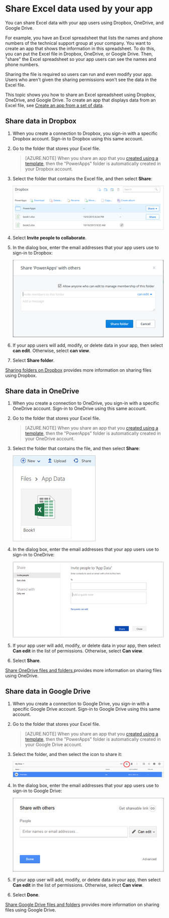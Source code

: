 <properties
    pageTitle="Share Excel files used by an app | Microsoft PowerApps"
    description="Share Excel files in Dropbox, OneDrive, and Google Drive. Users can edit and can view files and folders."
    services=""
    suite="powerapps"
    documentationCenter="na"
    authors="jamesol-msft"
    manager="erikre"
    editor=""
    tags=""
 />
<tags
    ms.service="powerapps"
    ms.devlang="na"
    ms.topic="article"
    ms.tgt_pltfrm="na"
    ms.workload="na"
    ms.date="04/18/2016"
    ms.author="mandia"/>

# Share Excel data used by your app #

You can share Excel data with your app users using Dropbox, OneDrive, and Google Drive.

For example, you have an Excel spreadsheet that lists the names and phone numbers of the technical support group at your company. You want to create an app that shows the information in this spreadsheet. To do this, you can put the Excel file in Dropbox, OneDrive, or Google Drive. Then, "share" the Excel spreadsheet so your app users can see the names and phone numbers.

Sharing the file is required so users can run and even modify your app. Users who aren't given the sharing permissions won't see the data in the Excel file.

This topic shows you how to share an Excel spreadsheet using Dropbox, OneDrive, and Google Drive. To create an app that displays data from an Excel file, see [Create an app from a set of data](get-started-create-from-data.md).

## Share data in Dropbox ##

1. When you create a connection to Dropbox, you sign-in with a specific Dropbox account. Sign-in to Dropbox using this same account.

1. Go to the folder that stores your Excel file.

	> [AZURE.NOTE] When you share an app that you [created using a template](get-started-test-drive.md), then the "PowerApps" folder is automatically created in your Dropbox account.

1. Select the folder that contains the Excel file, and then select **Share**:  

	![Share command](./media/share-app-data/Dropbox-folder.png)

1. Select **Invite people to collaborate**.

1. In the dialog box, enter the email addresses that your app users use to sign-in to Dropbox:  

	![Specify a user](./media/share-app-data/Dropbox-folder-share.png)

1. If your app users will add, modify, or delete data in your app, then select **can edit**. Otherwise, select **can view**.

1. Select **Share folder**.

[Sharing folders on Dropbox](https://www.dropbox.com/en/help/19) provides more information on sharing files using Dropbox.


## Share data in OneDrive ##

1. When you create a connection to OneDrive, you sign-in with a specific OneDrive account. Sign-in to OneDrive using this same account.

1. Go to the folder that stores your Excel file.

	> [AZURE.NOTE] When you share an app that you [created using a template](get-started-test-drive.md), then the "PowerApps" folder is automatically created in your OneDrive account.

1. Select the folder that contains the file, and then select **Share**:  

	![Share command](./media/share-app-data/OneDrive-folder.png)

1. In the dialog box, enter the email addresses that your app users use to sign-in to OneDrive:  

	![Specify a user](./media/share-app-data/OneDrive-folder-share.png)

1. If your app user will add, modify, or delete data in your app, then select **Can edit** in the list of permissions. Otherwise, select **Can view**.

1. Select **Share**.

[Share OneDrive files and folders ](https://support.office.com/article/Share-OneDrive-files-and-folders-and-change-permissions-9fcc2f7d-de0c-4cec-93b0-a82024800c07) provides more information on sharing files using OneDrive.


## Share data in Google Drive ##

1. When you create a connection to Google Drive, you sign-in with a specific Google Drive account. Sign-in to Google Drive using this same account.

1. Go to the folder that stores your Excel file.

	> [AZURE.NOTE] When you share an app that you [created using a template](get-started-test-drive.md), then the "PowerApps" folder is automatically created in your Google Drive account.

1. Select the folder, and then select the icon to share it:  

	![Share command](./media/share-app-data/GoogleDrive-folder.png)

1. In the dialog box, enter the email addresses that your app users use to sign-in to Google Drive:  

	![Specify a user](./media/share-app-data/GoogleDrive-folder-share.png)

1. If your app user will add, modify, or delete data in your app, then select **Can edit** in the list of permissions. Otherwise, select **Can view**.

1. Select **Done**.

[Share Google Drive files and folders](https://support.google.com/drive/answer/2494822) provides more information on sharing files using Google Drive.
